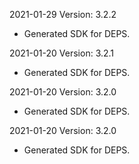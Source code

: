 2021-01-29 Version: 3.2.2
- Generated SDK for DEPS.

2021-01-20 Version: 3.2.1
- Generated SDK for DEPS.

2021-01-20 Version: 3.2.0
- Generated SDK for DEPS.

2021-01-20 Version: 3.2.0
- Generated SDK for DEPS.

